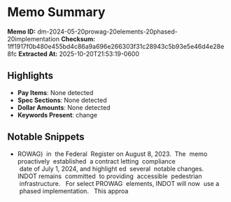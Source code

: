 # Memo Summary

**Memo ID:** dm-2024-05-20prowag-20elements-20phased-20implementation
**Checksum:** 1ff1917f0b480e455bd4c86a9a696e266303f31c28943c5b93e5e46d4e28e8fc
**Extracted At:** 2025-10-20T21:53:19-0600

## Highlights
- **Pay Items**: None detected
- **Spec Sections**: None detected
- **Dollar Amounts**: None detected
- **Keywords Present**: change

## Notable Snippets
- ROWAG)  in 
the Federal  Register on August 8, 2023.  The  memo  proactively  established  a contract letting 
compliance  date of July 1, 2024, and highlight ed  several  notable changes.  INDOT remains 
committed  to providing  accessible  pedestrian  infrastructure.  
For select PROWAG  elements, INDOT will now  use a  phased implementation.   This approa